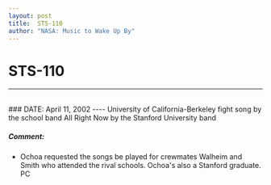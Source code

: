 ```yaml
---
layout: post
title:  STS-110
author: "NASA: Music to Wake Up By"
---
```


# STS-110
----
<br/>
### DATE: April 11, 2002
----
University of California-Berkeley fight song by the school band
All Right Now by the Stanford University band

##### Comment:
* Ochoa requested the songs be played for crewmates Walheim and Smith who attended the rival schools. Ochoa's also a Stanford graduate. PC

